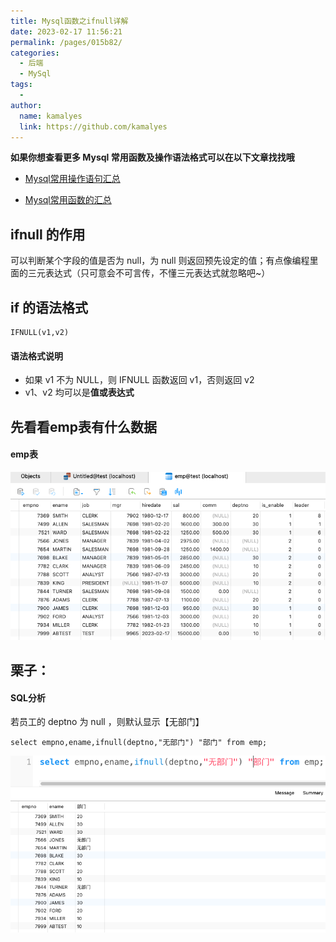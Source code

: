 ```yaml
---
title: Mysql函数之ifnull详解
date: 2023-02-17 11:56:21
permalink: /pages/015b82/
categories:
  - 后端
  - MySql
tags:
  - 
author: 
  name: kamalyes
  link: https://github.com/kamalyes
---
```

**如果你想查看更多 Mysql 常用函数及操作语法格式可以在以下文章找找哦**

- [Mysql常用操作语句汇总](./59.Mysql常用操作语句汇总.md)

- [Mysql常用函数的汇总](./01.Mysql常用函数汇总.md)

ifnull 的作用
----------

可以判断某个字段的值是否为 null，为 null 则返回预先设定的值；有点像编程里面的三元表达式（只可意会不可言传，不懂三元表达式就忽略吧~）

if 的语法格式
--------

```
IFNULL(v1,v2)
```

#### 语法格式说明

*   如果 v1 不为 NULL，则 IFNULL 函数返回 v1，否则返回 v2
*   v1、v2 均可以是**值或表达式**

先看看emp表有什么数据
------------

#### emp表

![](../../assets/images/mysql/Snipaste_2023-02-17_12-15-52.png)

栗子：
---

#### SQL分析

若员工的 deptno 为 null ，则默认显示【无部门】

```
select empno,ename,ifnull(deptno,"无部门") "部门" from emp;
```

![](../../assets/images/mysql/Snipaste_2023-02-17_12-22-13.png)
